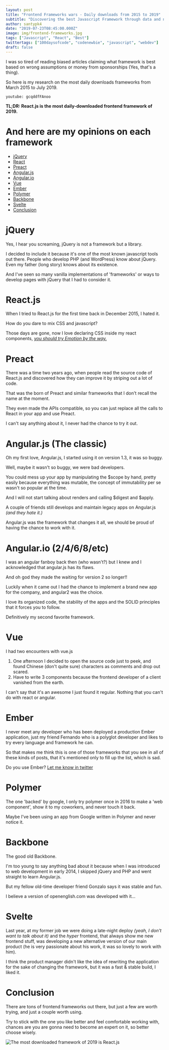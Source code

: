 ```yaml
---
layout: post
title: "Frontend Frameworks wars - Daily downloads from 2015 to 2019"
subtitle: "Discovering the best Javascript Framework through data and not biased opinions"
author: santypk4
date: "2019-07-23T08:45:00.000Z"
image: img/frontend-frameworks.jpg
tags: ["Javascript", "React", "Best"]
twittertags: ["100daysofcode", "codenewbie", "javascript", "webdev"]
draft: false
---
```


I was so tired of reading biased articles claiming what framework is best based on wrong assumptions or money from sponsorships (Yes, that's a thing).

So here is my research on the most daily downloads frameworks from March 2015 to July 2019.


`youtube: gcqddfFAnoo`


**TL;DR: React.js is the most daily-downloaded frontend framework of 2019.**


# And here are my opinions on each framework

- [jQuery](#jquery)
- [React](#react)
- [Preact](#preact)
- [Angular.js](#angular-js)
- [Angular.io](#angular-io)
- [Vue](#vue)
- [Ember](#ember)
- [Polymer](#polymer)
- [Backbone](#backbone)
- [Svelte](#svelte)
- [Conclusion](#conclusion)


<a name="jquery"></a>

# jQuery

Yes, I hear you screaming, jQuery is not a framework but a library.

I decided to include it because it's one of the most known javascript tools out there. People who develop PHP (and WordPress) know about jQuery. Even my father (long story) knows about its existence.

And I've seen so many vanilla implementations of 'frameworks' or ways to develop pages with jQuery that I had to consider it.

<a name="react"></a>

# React.js

When I tried to React.js for the first time back in December 2015, I hated it. 

How do you dare to mix CSS and javascript?

Those days are gone, now I love declaring CSS inside my react components, <a href="https://npmjs.com/package/emotion" rel="nofollow noopener"> _you should try Emotion by the way._ </a>


<cta-container type="subscribe" copy="react"> </cta-container>

<a name="preact"></a>

# Preact

There was a time two years ago, when people read the source code of React.js and discovered how they can improve it by striping out a lot of code.

That was the born of Preact and similar frameworks that I don't recall the name at the moment.

They even made the APIs compatible, so you can just replace all the calls to React in your app and use Preact.

I can't say anything about it, I never had the chance to try it out. 

<a name="angular-js"></a>

# Angular.js (The classic)

Oh my first love, Angular.js, I started using it on version 1.3, it was so buggy.

Well, maybe it wasn't so buggy, we were bad developers.

You could mess up your app by manipulating the $scope by hand, pretty easily because everything was mutable, the concept of immutability per se wasn't so popular at the time.

And I will not start talking about renders and calling $digest and $apply.

A couple of friends still develops and maintain legacy apps on Angular.js _(and they hate it.)_

Angular.js was the framework that changes it all, we should be proud of having the chance to work with it.

<a name="angular-io"></a>

# Angular.io (2/4/6/8/etc)

I was an angular fanboy back then (who wasn't?) but I knew and I acknowledged that angular.js has its flaws.

And oh god they made the waiting for version 2 so longer!! 

Luckily when it came out I had the chance to implement a brand new app for the company, and angular2 was the choice.

I love its organized code, the stability of the apps and the SOLID principles that it forces you to follow.

Definitively my second favorite framework.

<a name="vue"></a>

# Vue

I had two encounters with vue.js

1. One afternoon I decided to open the source code just to peek, and found Chinese (don't quite sure) characters as comments and drop out scared.
2. Have to write 3 components because the frontend developer of a client vanished from the earth.

I can't say that it's an awesome I just found it regular. Nothing that you can't do with react or angular.

<cta-container type="hire" copy="react"> </cta-container>

<a name="ember"></a>

# Ember

I never meet any developer who has been deployed a production Ember application, just my friend Fernando who is a polyglot developer and likes to try every language and framework he can.

So that makes me think this is one of those frameworks that you see in all of these kinds of posts, that it's mentioned only to fill up the list, which is sad.

Do you use Ember? <a href="https://twitter.com/santypk4" rel="noopener nofollow" target="_blank"> Let me know in twitter </a>

<a name="polymer"></a>

# Polymer

The one 'backed' by google, I only try polymer once in 2016 to make a 'web component', show it to my coworkers, and never touch it back.

Maybe I've been using an app from Google written in Polymer and never notice it.

<a name="backbone"></a>

# Backbone

The good old Backbone. 

I'm too young to say anything bad about it because when I was introduced to web development in early 2014, I skipped jQuery and PHP and went straight to learn Angular.js.

But my fellow old-time developer friend Gonzalo says it was stable and fun.

I believe a version of openenglish.com was developed with it...

<a name="svelte"></a>

# Svelte

Last year, at my former job we were doing a late-night deploy _(yeah, I don't want to talk about it)_ and the _hyper_ frontend, that always show me new frontend stuff, was developing a new alternative version of our main product (he is very passionate about his work, it was so lovely to work with him).

I think the product manager didn't like the idea of rewriting the application for the sake of changing the framework, but it was a fast & stable build, I liked it.

<a name="conclusion"></a>

# Conclusion

There are tons of frontend frameworks out there, but just a few are worth trying, and just a couple worth using.

Try to stick with the one you like better and feel comfortable working with, chances are you are gonna need to become an expert on it, so better choose wisely.


![The most downloaded framework of 2019 is React.js](/img/frontend-frameworks/conclusion.jpg)
